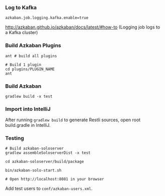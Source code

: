 ### Log to Kafka
`azkaban.job.logging.kafka.enable=true`

http://azkaban.github.io/azkaban/docs/latest/#how-to (Logging job logs to a Kafka cluster)


### Build Azkaban Plugins
```
ant # build all plugins

# Build 1 plugin
cd plugins/PLUGIN_NAME
ant
```


### Build Azkaban
```
gradlew build -x test
```

### Import into IntelliJ
After running `gradlew build` to generate Restli sources, open root build.gradle in IntelliJ.

### Testing

```
# Build azkaban-soloserver
gradlew assembleSoloserverDist -x test

cd azkaban-soloserver/build/package

bin/azkaban-solo-start.sh

# Open http://localhost:8081 in your browser
```

Add test users to `conf/azkaban-users.xml`.